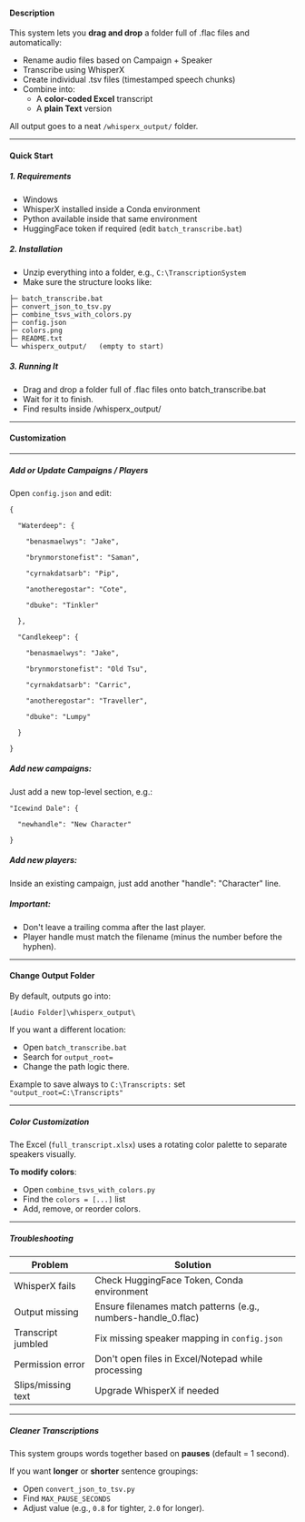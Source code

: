#### **Description**
This system lets you **drag and drop** a folder full of .flac files and automatically:

- Rename audio files based on Campaign + Speaker
- Transcribe using WhisperX
- Create individual .tsv files (timestamped speech chunks)
- Combine into:
	- A **color-coded Excel** transcript
	- A **plain Text** version

All output goes to a neat `/whisperx_output/` folder.

---
#### **Quick Start**

##### **1. Requirements**

- Windows
- WhisperX installed inside a Conda environment
- Python available inside that same environment
- HuggingFace token if required (edit `batch_transcribe.bat`)

##### **2. Installation**

- Unzip everything into a folder, e.g., `C:\TranscriptionSystem`
- Make sure the structure looks like:

```TranscriptionSystem/
├─ batch_transcribe.bat
├─ convert_json_to_tsv.py
├─ combine_tsvs_with_colors.py
├─ config.json
├─ colors.png
├─ README.txt
└─ whisperx_output/   (empty to start)
```
##### **3. Running It**

- Drag and drop a folder full of .flac files onto batch_transcribe.bat
- Wait for it to finish.
- Find results inside /whisperx_output/

---

#### **Customization**

---

##### **Add or Update Campaigns / Players**

Open `config.json` and edit:

```
{

  "Waterdeep": {

    "benasmaelwys": "Jake",

    "brynmorstonefist": "Saman",

    "cyrnakdatsarb": "Pip",

    "anotheregostar": "Cote",

    "dbuke": "Tinkler"

  },

  "Candlekeep": {

    "benasmaelwys": "Jake",

    "brynmorstonefist": "Old Tsu",

    "cyrnakdatsarb": "Carric",

    "anotheregostar": "Traveller",

    "dbuke": "Lumpy"

  }

}
```

##### **Add new campaigns**:  
Just add a new top-level section, e.g.:

```
"Icewind Dale": {

  "newhandle": "New Character"

}
```


##### **Add new players**:  
Inside an existing campaign, just add another "handle": "Character" line.

##### **Important**:

- Don't leave a trailing comma after the last player.
- Player handle must match the filename (minus the number before the hyphen).

---

#### **Change Output Folder**

By default, outputs go into:

`[Audio Folder]\whisperx_output\`

If you want a different location:
- Open `batch_transcribe.bat`
- Search for `output_root=`
- Change the path logic there.

Example to save always to `C:\Transcripts:`
set `"output_root=C:\Transcripts"`

---

##### **Color Customization**

The Excel (`full_transcript.xlsx`) uses a rotating color palette to separate speakers visually.

**To modify colors**:

- Open `combine_tsvs_with_colors.py`
- Find the `colors = [...]` list
- Add, remove, or reorder colors.

---

##### **Troubleshooting**

| **Problem**        | **Solution**                                                  |
| ------------------ | ------------------------------------------------------------- |
| WhisperX fails     | Check HuggingFace Token, Conda environment                    |
| Output missing     | Ensure filenames match patterns (e.g., numbers-handle_0.flac) |
| Transcript jumbled | Fix missing speaker mapping in `config.json`                  |
| Permission error   | Don't open files in Excel/Notepad while processing            |
| Slips/missing text | Upgrade WhisperX if needed                                    |

---

##### **Cleaner Transcriptions**

This system groups words together based on **pauses** (default = 1 second).

If you want **longer** or **shorter** sentence groupings:

- Open `convert_json_to_tsv.py`
- Find `MAX_PAUSE_SECONDS`
- Adjust value (e.g., `0.8` for tighter, `2.0` for longer).
